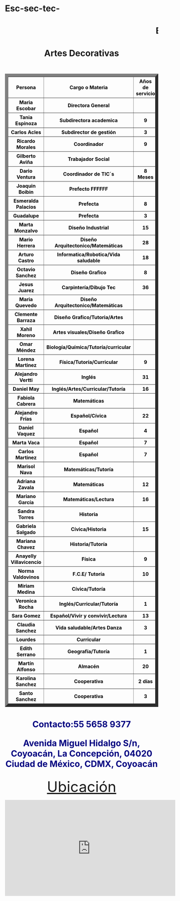 # Esc-sec-tec-
<html lang="es">
<head>
    <meta charset="UTF-8">
    <meta name="viewport" content="width=device-width, initial-scale=1.0">
    <title>Informática</title>
    <style>
        body {
            background-image: url('escuela foto.jpg');
            background-size: cover; 
            background-position: center; 
            background-repeat: no-repeat; 
            margin: 0; 
            height: 190vh; 
        }
 </style>
</head>
</STYLE>
<BODY>
<CENTER>
<H1>
<MARQUEE>Escuela secundaria técnica no.17</MARQUEE></TD>
</H1>
<H1>
Artes Decorativas
</H1>
<TABLE>
<TABLE COLOR="FF0000">
<FONT COLOR="FF0000">
<TABLE BORDER=10>
<FONT COLOR="996600">
<TH><FONT COLOR="000000">Persona</FONT COLOR="000080">
<TH><FONT COLOR="000000">Cargo o Materia
<TH><FONT COLOR="000000"> Años de servicio
<TR>
<TH><FONT COLOR="000000">Maria Escobar
<TH><FONT COLOR="000000">Directora General
<TH>
<TR>
<TH><FONT COLOR="000000">Tania Espinoza
<TH><FONT COLOR="000000"> Subdirectora academica
<TH><FONT COLOR="000000"> 9 
<TR>
<TH><FONT COLOR="000000">Carlos Acles
<TH> <FONT COLOR="000000">Subdirector de gestión
<TH> <FONT COLOR="000000">3 
<TR>
<TH><FONT COLOR="000000">Ricardo Morales
<TH><FONT COLOR="000000"> Coordinador
<TH><FONT COLOR="000000">9
<TR>
<TH><FONT COLOR="000000">Gilberto Aviña
<TH><FONT COLOR="000000">Trabajador Social
<TH>
<TR>
<TH><FONT COLOR="000000">Dario Ventura
<TH><FONT COLOR="000000">Coordinador de TIC´s
<TH><FONT COLOR="000000"> 8 Meses
<TR>
<TH><FONT COLOR="000000">Joaquin Boibin
<TH><FONT COLOR="000000">Prefecto
FFFFFF<TR>
<TH><FONT COLOR="000000">Esmeralda Palacios
<TH><FONT COLOR="000000">Prefecta
<TH><FONT COLOR="000000">8
<TR>
<TH> <FONT COLOR="000000">Guadalupe 
<TH> <FONT COLOR="000000">Prefecta
<TH><FONT COLOR="000000">3
<TR>
<TH><FONT COLOR="000000">Marta Monzalvo
<TH><FONT COLOR="000000">Diseño Industrial
<TH><FONT COLOR="000000">15
<TR>
<TH><FONT COLOR="000000">Mario Herrera
<TH><FONT COLOR="000000">Diseño Arquitectonico/Matemáticas
<TH><FONT COLOR="000000">28
<TR>
<TH><FONT COLOR="000000">Arturo Castro
<TH><FONT COLOR="000000">Informatica/Robotica/Vida saludable
<TH><FONT COLOR="000000">18
<TR>
<TH><FONT COLOR="000000">Octavio Sanchez
<TH><FONT COLOR="000000">Diseño Grafico
<TH><FONT COLOR="000000">8
<TR>
<TH><FONT COLOR="000000">Jesus Juarez
<TH><FONT COLOR="000000">Carpintería/Dibujo Tec
<TH><FONT COLOR="000000">36
<TR>
<TH><FONT COLOR="000000">Maria Quevedo
<TH><FONT COLOR="000000">Diseño Arquitectonico/Matemáticas
<TH>
<TR>
<TH><FONT COLOR="000000">Clemente Barraza
<TH><FONT COLOR="000000">Diseño Grafico/Tutoria/Artes
<TH>
<TR>
<TH><FONT COLOR="000000">Xahil Moreno
<TH><FONT COLOR="000000">Artes visuales/Diseño Grafico
<TH>
<TR>
<TH><FONT COLOR="000000">Omar Méndez
<TH><FONT COLOR="000000">Biología/Química/Tutoría/curricular
<TH>
<TR>
<TH><FONT COLOR="000000">Lorena Martinez
<TH><FONT COLOR="000000">Física/Tutoría/Curricular
<TH><FONT COLOR="000000">9
<TR>
<TH><FONT COLOR="000000">Alejandro Vertti
<TH><FONT COLOR="000000">Inglés
<TH><FONT COLOR="000000">31
<TR>
<TH><FONT COLOR="000000">Daniel May
<TH><FONT COLOR="000000">Inglés/Artes/Curricular/Tutoría
<TH><FONT COLOR="000000">16
<TR>
<TH><FONT COLOR="000000">Fabiola Cabrera
<TH><FONT COLOR="000000">Matemáticas
<TH>
<TR>
<TH><FONT COLOR="000000">Alejandro Frías
<TH><FONT COLOR="000000">Español/Cívica
<TH><FONT COLOR="000000">22
<TR>
<TH><FONT COLOR="000000">Daniel Vaquez
<TH><FONT COLOR="000000">Español
<TH><FONT COLOR="000000">4
<TR>
<TH><FONT COLOR="000000">Marta Vaca
<TH><FONT COLOR="000000">Español
<TH><FONT COLOR="000000">7
<TR>
<TH><FONT COLOR="000000">Carlos Martinez
<TH><FONT COLOR="000000">Español
<TH><FONT COLOR="000000">7
<TR>
<TH><FONT COLOR="000000">Marisol Nava
<TH><FONT COLOR="000000">Matemáticas/Tutoría
<TH>
<TR>
<TH><FONT COLOR="000000">Adriana Zavala
<TH><FONT COLOR="000000">Matemáticas
<TH><FONT COLOR="000000">12
<TR>
<TH><FONT COLOR="000000">Mariano García
<TH><FONT COLOR="000000">Matemáticas/Lectura
<TH><FONT COLOR="000000">16
<TR>
<TH><FONT COLOR="000000">Sandra Torres
<TH><FONT COLOR="000000">Historia
<TH>
<TR>
<TH><FONT COLOR="000000">Gabriela Salgado
<TH><FONT COLOR="000000">Cívica/Historia
<TH><FONT COLOR="000000">15
<TR>
<TH><FONT COLOR="000000">Mariana Chavez
<TH><FONT COLOR="000000">Historia/Tutoría
<TH>
<TR>
<TH><FONT COLOR="000000">Anayelly Villavicencio
<TH><FONT COLOR="000000">Física
<TH><FONT COLOR="000000">9
<TR>
<TH><FONT COLOR="000000">Norma Valdovinos
<TH><FONT COLOR="000000">F.C.E/ Tutoría
<TH><FONT COLOR="000000">10
<TR>
<TH><FONT COLOR="000000">Miriam Medina
<TH><FONT COLOR="000000">Cívica/Tutoría
<TH>
<TR>
<TH><FONT COLOR="000000">Veronica Rocha
<TH><FONT COLOR="000000">Inglés/Curricular/Tutoría
<TH><FONT COLOR="000000">1
<TR>
<TH><FONT COLOR="000000">Sara Gomez
<TH><FONT COLOR="000000">Español/Vivir y convivir/Lectura
<TH><FONT COLOR="000000">13
<TR>
<TH><FONT COLOR="000000">Claudia Sanchez
<TH><FONT COLOR="000000">Vida saludable/Artes Danza
<TH><FONT COLOR="000000">3
<TR>
<TH><FONT COLOR="000000">Lourdes
<TH><FONT COLOR="000000">Curricular
<TH>
<TR>
<TH><FONT COLOR="000000">Edith Serrano
<TH><FONT COLOR="000000">Geografía/Tutoría
<TH><FONT COLOR="000000">1
<TR>
<TH><FONT COLOR="000000">Martín Alfonso
<TH><FONT COLOR="000000">Almacén
<TH><FONT COLOR="000000">20
<TR>
<TH><FONT COLOR="000000">Karolina Sanchez
<TH><FONT COLOR="000000">Cooperativa
<TH><FONT COLOR="000000">2 días
<TR>
<TH><FONT COLOR="000000">Santo Sanchez</FONT COLOR="FF0000">
<TH><FONT COLOR="000000">Cooperativa
<TH><FONT COLOR="000000">3
</TABLE>
</FONT COLOR="FFFFFF">
</FONT COLOR="000000">
<FONT COLOR="F00000">
<H1>
<FONT COLOR="000080">Contacto:55 5658 9377

<FONT COLOR="000080"><P>Avenida Miguel Hidalgo S/n, Coyoacán, La Concepción, 04020 Ciudad de México, CDMX, Coyoacán 
</H1>
<FONT SIZE=10>
<p
><a href="https://maps.app.goo.gl/VGjZ7PLTpDgTJGPN9">Ubicación</a>
</FONT SIZE=10>
<p>
<iframe width="560"  height="315"
src="https://www.youtube.com/embed/bXkaqbupCLU
"frameborder="0" albw="accelerometer;autoplay;clipboard-write;encrypted-media;gyroscope;picture-in-picture"
allowfullscreen></inframe>
<p>
<a href="https://maps.app.goo.gl/ejTFxrLrqM4MMCaF9"target="_blank">
<img src="Croquis 1.2" width="500"
</a href="https://maps.app.goo.gl/ejTFxrLrqM4MMCaF9"target="_blank">
</CENTER>
</BODY>
</HTML>
